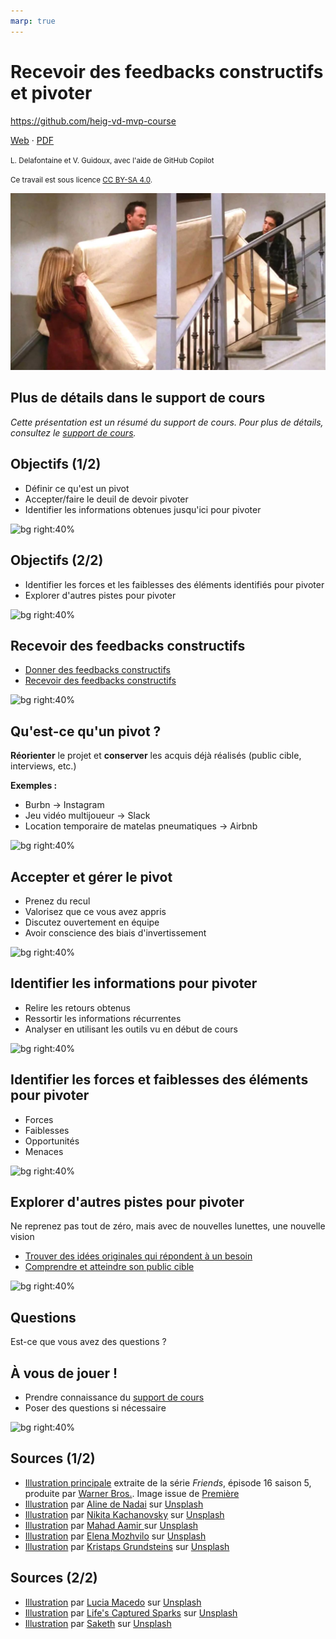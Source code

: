 ```yaml
---
marp: true
---
```


<!--
theme: gaia
size: 16:9
paginate: true
author: L. Delafontaine et V. Guidoux, avec l'aide de GitHub Copilot
title: HEIG-VD MVP Course - Recevoir des feedbacks constructifs et pivoter
description: Recevoir des feedbacks constructifs et pivoter pour le cours MVP à la HEIG-VD, Suisse
url: https://heig-vd-mvp-course.github.io/heig-vd-mvp-course/12-cours-recevoir-des-feedbacks-constructifs-et-pivoter/01-presentation/index.html
header: "**Recevoir des feedbacks constructifs et pivoter**"
footer: "**HEIG-VD** - MVP Course 2024-2025 - CC BY-SA 4.0"
style: |
    :root {
        --color-background: #fff;
        --color-foreground: #333;
        --color-highlight: #f96;
        --color-dimmed: #888;
        --color-headings: #7d8ca3;
    }
    blockquote {
        font-style: italic;
    }
    table {
        width: 100%;
    }
    h1, h2, h3, h4, h5, h6 {
        color: var(--color-headings);
    }
    h2, h3, h4, h5, h6 {
        font-size: 1.5rem;
    }
    h1 a:link, h2 a:link, h3 a:link, h4 a:link, h5 a:link, h6 a:link {
        text-decoration: none;
    }
    section:not(.lead) > p, blockquote {
        text-align: justify;
    }
    section:has(h1) {
        padding: 50px;
    }
    section:has(h1) > header {
        display: none;
    }
    section > header {
        font-size: 50%;
    }
    .two-columns {
        display: grid;
        grid-template-columns: 1fr 1fr;
        gap: 1rem;
    }
headingDivider: 6
-->

# Recevoir des feedbacks constructifs et pivoter

<!--
_class: lead
_paginate: false
-->

<https://github.com/heig-vd-mvp-course>

[Web][web] · [PDF][pdf]

<small>L. Delafontaine et V. Guidoux, avec l'aide de GitHub Copilot</small>

<small>Ce travail est sous licence [CC BY-SA 4.0][license].</small>

![bg opacity:0.25][illustration-principale]

## Plus de détails dans le support de cours

<!-- _class: lead -->

_Cette présentation est un résumé du support de cours. Pour plus de détails,
consultez le [support de cours][course-material]._

## Objectifs (1/2)

- Définir ce qu'est un pivot
- Accepter/faire le deuil de devoir pivoter
- Identifier les informations obtenues jusqu'ici pour pivoter

![bg right:40%][illustration-objectifs]

## Objectifs (2/2)

- Identifier les forces et les faiblesses des éléments identifiés pour pivoter
- Explorer d'autres pistes pour pivoter

![bg right:40%][illustration-objectifs]

## Recevoir des feedbacks constructifs

- [Donner des feedbacks constructifs](https://github.com/heig-vd-mvp-course/heig-vd-mvp-course/tree/main/05-cours-promouvoir-et-pitcher-son-idee/02-support-de-cours#donner-des-feedbacks-constructifs)
- [Recevoir des feedbacks constructifs](https://github.com/heig-vd-mvp-course/heig-vd-mvp-course/tree/main/05-cours-promouvoir-et-pitcher-son-idee/02-support-de-cours#recevoir-des-feedbacks-constructifs)

![bg right:40%][illustration-feedbacks]

## Qu'est-ce qu'un pivot ?

**Réorienter** le projet et **conserver** les acquis déjà réalisés (public
cible, interviews, etc.)

**Exemples :**

- Burbn -> Instagram
- Jeu vidéo multijoueur -> Slack
- Location temporaire de matelas pneumatiques -> Airbnb

![bg right:40%][illustration-pivot]

<!--

- **Instagram :** Application initialement dédiée à la géolocalisation (Burbn)
  ayant pivoté vers une plateforme centrée sur le partage de photos.
- **Slack :** Plateforme créée à l'origine pour un jeu vidéo multijoueur en
  ligne et réorientée en outil de communication professionnelle.
- **Airbnb :** Parti de la location temporaire de matelas pneumatiques vers la
  location d'espaces d’hébergement de courte durée.

-->

## Accepter et gérer le pivot

- Prenez du recul
- Valorisez que ce vous avez appris
- Discutez ouvertement en équipe
- Avoir conscience des biais d'invertissement

![bg right:40%][illustration-accepter-pivot]

<!--

Exemples :

- PimpMyWall, BeeScreens, BeeDocs, Lamasticot FM, Artios
- Canal d'Entreroches

-->

## Identifier les informations pour pivoter

- Relire les retours obtenus
- Ressortir les informations récurrentes
- Analyser en utilisant les outils vu en début de cours

![bg right:40%][illustration-identifier-informations]

## Identifier les forces et faiblesses des éléments pour pivoter

- Forces
- Faiblesses
- Opportunités
- Menaces

![bg right:40%][illustration-balance]

## Explorer d'autres pistes pour pivoter

Ne reprenez pas tout de zéro, mais avec de nouvelles lunettes, une nouvelle
vision

- [Trouver des idées originales qui répondent à un besoin](https://github.com/heig-vd-mvp-course/heig-vd-mvp-course/tree/main/03-cours-trouver-des-idees-originales-qui-repondent-a-un-besoin/02-support-de-cours/README.md)
- [Comprendre et atteindre son public cible](https://github.com/heig-vd-mvp-course/heig-vd-mvp-course/tree/main/04-cours-comprendre-et-atteindre-son-public-cible/02-support-de-cours/README.md)

![bg right:40%][illustration-explorer-pistes]

## Questions

<!-- _class: lead -->

Est-ce que vous avez des questions ?

## À vous de jouer !

- Prendre connaissance du [support de cours][course-material]
- Poser des questions si nécessaire

![bg right:40%][illustration-a-vous-de-jouer]

## Sources (1/2)

- [Illustration principale][illustration-principale] extraite de la série
  _Friends_, épisode 16 saison 5, produite par
  [Warner Bros.](https://www.warnerbros.com/). Image issue de
  [Première](https://www.premiere.fr/Series/News-Series/David-Schwimmer-en-a-marre-que-les-fans-de-Friends-lui-crient-Pivot-)
- [Illustration][illustration-objectifs] par
  [Aline de Nadai](https://unsplash.com/@alinedenadai) sur
  [Unsplash](https://unsplash.com/photos/j6brni7fpvs)
- [Illustration][illustration-a-vous-de-jouer] par
  [Nikita Kachanovsky](https://unsplash.com/@nkachanovskyyy) sur
  [Unsplash](https://unsplash.com/photos/white-sony-ps4-dualshock-controller-over-persons-palm-FJFPuE1MAOM)
- [Illustration][illustration-feedbacks] par
  [Mahad Aamir ](https://unsplash.com/@mahadaamir) sur
  [Unsplash](https://unsplash.com/photos/interior-of-building-Y-GnrESsjr0)
- [Illustration][illustration-balance] par
  [Elena Mozhvilo](https://unsplash.com/@miracleday) sur
  [Unsplash](https://unsplash.com/photos/gold-and-silver-round-frame-magnifying-glass-j06gLuKK0GM)
- [Illustration][illustration-pivot] par
  [Kristaps Grundsteins](https://unsplash.com/@grundsteins) sur
  [Unsplash](https://unsplash.com/photos/a-path-through-a-forest-with-lots-of-trees-2mq6Oxhx5cg)

## Sources (2/2)

- [Illustration][illustration-accepter-pivot] par
  [Lucia Macedo](https://unsplash.com/@sample_in_photography) sur
  [Unsplash](https://unsplash.com/photos/woman-in-gray-long-sleeve-shirt-sitting-on-brown-wooden-chair-9USYbfMD250)
- [Illustration][illustration-identifier-informations] par
  [Life's Captured Sparks](https://unsplash.com/@lifescapturedsparks) sur
  [Unsplash](https://unsplash.com/photos/a-blue-and-white-sign-on-the-side-of-a-building-HPLdui4C_ps)
- [Illustration][illustration-explorer-pistes] par
  [Saketh](https://unsplash.com/@sakiii999) sur
  [Unsplash](https://unsplash.com/photos/brown-rocky-mountain-under-blue-sky-during-daytime-fYf-y2KuoJ4)

[web]:
	https://heig-vd-mvp-course.github.io/heig-vd-mvp-course/12-cours-recevoir-des-feedbacks-constructifs-et-pivoter/01-presentation/
[pdf]:
	https://heig-vd-mvp-course.github.io/heig-vd-mvp-course/12-cours-recevoir-des-feedbacks-constructifs-et-pivoter/01-presentation/12-cours-recevoir-des-feedbacks-constructifs-et-pivoter-presentation.pdf
[course-material]:
	https://github.com/heig-vd-mvp-course/heig-vd-mvp-course/blob/main/12-cours-recevoir-des-feedbacks-constructifs-et-pivoter/02-support-de-cours/README.md
[license]:
	https://github.com/heig-vd-mvp-course/heig-vd-mvp-course/blob/main/LICENSE.md

<!-- Illustrations -->

[illustration-principale]: ../02-support-de-cours/images/pivot.jpg
[illustration-objectifs]:
	https://images.unsplash.com/photo-1516389573391-5620a0263801?fit=crop&h=720
[illustration-a-vous-de-jouer]:
	https://images.unsplash.com/photo-1509198397868-475647b2a1e5?fit=crop&h=720
[illustration-feedbacks]:
	https://images.unsplash.com/photo-1566096650255-98ba2641071e?fit=crop&h=720
[illustration-balance]:
	https://images.unsplash.com/photo-1587740896339-96a76170508d?fit=crop&h=720
[illustration-pivot]:
	https://images.unsplash.com/photo-1672669612505-0e9f2939d351?fit=crop&h=720
[illustration-accepter-pivot]:
	https://images.unsplash.com/photo-1619734352079-8ee04a56fd3c?fit=crop&h=720
[illustration-identifier-informations]:
	https://images.unsplash.com/photo-1719346660583-e8dd5db680ea?fit=crop&h=720
[illustration-explorer-pistes]:
	https://images.unsplash.com/photo-1628123268032-3e990f250cd5?fit=crop&h=720
